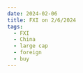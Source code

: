 ```yaml
---
date: 2024-02-06
title: FXI on 2/6/2024
tags: 
  - FXI
  - China
  - large cap
  - foreign
  - buy
---
```

<div class="post">
<snapshot-grid 
    :reports="['2024/02/05/CTA/FXI', '2024/02/06/CTA/FXI', '2024/02/06/MTP/FXI']"
    chart="2024/02/06/Chart/FXI"
/>
<p>

</p>
<p>

</p>
</div>